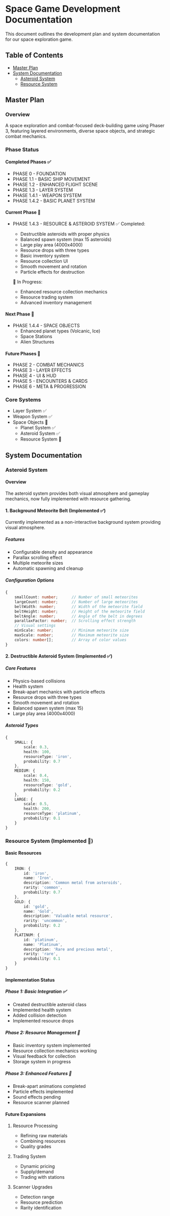 # Space Game Development Documentation

This document outlines the development plan and system documentation for our space exploration game.

## Table of Contents
- [Master Plan](#master-plan)
- [System Documentation](#system-documentation)
  - [Asteroid System](#asteroid-system)
  - [Resource System](#resource-system)

## Master Plan

### Overview
A space exploration and combat-focused deck-building game using Phaser 3, featuring layered environments, diverse space objects, and strategic combat mechanics.

### Phase Status

#### Completed Phases ✅
- PHASE 0 - FOUNDATION
- PHASE 1.1 - BASIC SHIP MOVEMENT
- PHASE 1.2 - ENHANCED FLIGHT SCENE
- PHASE 1.3 - LAYER SYSTEM
- PHASE 1.4.1 - WEAPON SYSTEM
- PHASE 1.4.2 - BASIC PLANET SYSTEM

#### Current Phase 🔄
- PHASE 1.4.3 - RESOURCE & ASTEROID SYSTEM
  ✅ Completed:
  - Destructible asteroids with proper physics
  - Balanced spawn system (max 15 asteroids)
  - Large play area (4000x4000)
  - Resource drops with three types
  - Basic inventory system
  - Resource collection UI
  - Smooth movement and rotation
  - Particle effects for destruction

  🔄 In Progress:
  - Enhanced resource collection mechanics
  - Resource trading system
  - Advanced inventory management

#### Next Phase 🎯
- PHASE 1.4.4 - SPACE OBJECTS
  - Enhanced planet types (Volcanic, Ice)
  - Space Stations
  - Alien Structures

#### Future Phases 📅
- PHASE 2 - COMBAT MECHANICS
- PHASE 3 - LAYER EFFECTS
- PHASE 4 - UI & HUD
- PHASE 5 - ENCOUNTERS & CARDS
- PHASE 6 - META & PROGRESSION

### Core Systems
- Layer System ✅
- Weapon System ✅
- Space Objects 🔄
  - Planet System ✅
  - Asteroid System ✅
  - Resource System 🔄

## System Documentation

### Asteroid System

#### Overview
The asteroid system provides both visual atmosphere and gameplay mechanics, now fully implemented with resource gathering.

#### 1. Background Meteorite Belt (Implemented ✅)
Currently implemented as a non-interactive background system providing visual atmosphere.

##### Features
- Configurable density and appearance
- Parallax scrolling effect
- Multiple meteorite sizes
- Automatic spawning and cleanup

##### Configuration Options
```typescript
{
    smallCount: number;      // Number of small meteorites
    largeCount: number;      // Number of large meteorites
    beltWidth: number;       // Width of the meteorite field
    beltHeight: number;      // Height of the meteorite field
    beltAngle: number;       // Angle of the belt in degrees
    parallaxFactor: number;  // Scrolling effect strength
    // Visual settings
    minScale: number;        // Minimum meteorite size
    maxScale: number;        // Maximum meteorite size
    colors: number[];        // Array of color values
}
```

#### 2. Destructible Asteroid System (Implemented ✅)

##### Core Features
- Physics-based collisions
- Health system
- Break-apart mechanics with particle effects
- Resource drops with three types
- Smooth movement and rotation
- Balanced spawn system (max 15)
- Large play area (4000x4000)

##### Asteroid Types
```typescript
{
    SMALL: {
        scale: 0.3,
        health: 100,
        resourceType: 'iron',
        probability: 0.7
    },
    MEDIUM: {
        scale: 0.4,
        health: 150,
        resourceType: 'gold',
        probability: 0.2
    },
    LARGE: {
        scale: 0.5,
        health: 200,
        resourceType: 'platinum',
        probability: 0.1
    }
}
```

### Resource System (Implemented 🔄)

#### Basic Resources
```typescript
{
    IRON: {
        id: 'iron',
        name: 'Iron',
        description: 'Common metal from asteroids',
        rarity: 'common',
        probability: 0.7
    },
    GOLD: {
        id: 'gold',
        name: 'Gold',
        description: 'Valuable metal resource',
        rarity: 'uncommon',
        probability: 0.2
    },
    PLATINUM: {
        id: 'platinum',
        name: 'Platinum',
        description: 'Rare and precious metal',
        rarity: 'rare',
        probability: 0.1
    }
}
```

#### Implementation Status

##### Phase 1: Basic Integration ✅
- Created destructible asteroid class
- Implemented health system
- Added collision detection
- Implemented resource drops

##### Phase 2: Resource Management 🔄
- Basic inventory system implemented
- Resource collection mechanics working
- Visual feedback for collection
- Storage system in progress

##### Phase 3: Enhanced Features 🔄
- Break-apart animations completed
- Particle effects implemented
- Sound effects pending
- Resource scanner planned

#### Future Expansions
1. Resource Processing
   - Refining raw materials
   - Combining resources
   - Quality grades

2. Trading System
   - Dynamic pricing
   - Supply/demand
   - Trading with stations

3. Scanner Upgrades
   - Detection range
   - Resource prediction
   - Rarity identification 